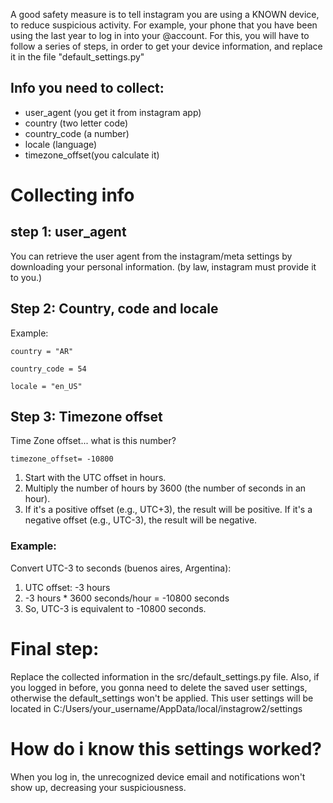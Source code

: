 A good safety measure is to tell instagram you are using a KNOWN device, to reduce suspicious activity. For example, your phone that you have been using the last year to log in into your @account.
For this, you will have to follow a series of steps, in order to get your device information, and replace it in the file  "default_settings.py"

## Info you need to collect:

   - user_agent (you get it from instagram app)
   - country (two letter code)
   - country_code (a number)
   - locale (language)
   - timezone_offset(you calculate it)

# Collecting info

## step 1: user_agent 
You can retrieve the user agent from the instagram/meta settings by downloading your personal information. (by law, instagram must provide it to you.)

## Step 2: Country, code and locale

Example:

    country = "AR"
    
    country_code = 54
    
    locale = "en_US"


## Step 3: Timezone offset

Time Zone offset... what is this number?
    
    timezone_offset= -10800
    
1) Start with the UTC offset in hours.
2) Multiply the number of hours by 3600 (the number of seconds in an hour).
3) If it's a positive offset (e.g., UTC+3), the result will be positive. If it's a negative offset (e.g., UTC-3), the result will be negative.

### Example: 
Convert UTC-3 to seconds (buenos aires, Argentina):
1) UTC offset: -3 hours 
2) -3 hours * 3600 seconds/hour = -10800 seconds
3) So, UTC-3 is equivalent to -10800 seconds.

# Final step:
Replace the collected information in the src/default_settings.py file. Also, if you logged in before, you gonna need to delete the saved user settings, otherwise the default_settings won't be applied. This user settings will be located in C:/Users/your_username/AppData/local/instagrow2/settings

# How do i know this settings worked?
When you log in, the unrecognized device email and notifications won't show up, decreasing your suspiciousness.

